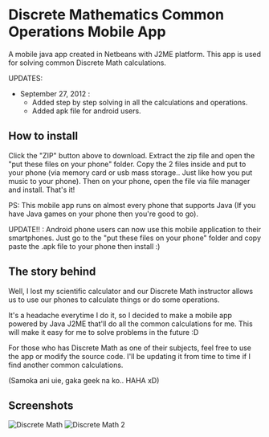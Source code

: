 
Discrete Mathematics Common Operations Mobile App
=================================================

A mobile java app created in Netbeans with J2ME platform. 
This app is used for solving common Discrete Math calculations.

UPDATES:
* September 27, 2012 : 
  * Added step by step solving in all the calculations and operations.
  * Added apk file for android users.

How to install
--------------

Click the "ZIP" button above to download. Extract the zip file and open the "put these files on your phone" folder.
Copy the 2 files inside and put to your phone (via memory card or usb mass storage.. Just like how you put music to
your phone). Then on your phone, open the file via file manager and install. That's it!

PS: This mobile app runs on almost every phone that supports Java (If you have Java games on your phone then
you're good to go).

UPDATE!! : 
Android phone users can now use this mobile application to their smartphones. 
Just go to the "put these files on your phone" folder and copy paste the .apk file to your phone then install :)


The story behind
----------------

Well, I lost my scientific calculator and our Discrete Math instructor allows us to
use our phones to calculate things or do some operations.

It's a headache everytime I do it, so I decided to make a mobile app powered by Java J2ME
that'll do all the common calculations for me. This will make it easy for me to solve problems
in the future :D

For those who has Discrete Math as one of their subjects, feel free to use the app or modify the source code.
I'll be updating it from time to time if I find another common calculations.

(Samoka ani uie, gaka geek na ko.. HAHA xD)

Screenshots
-----------
![Discrete Math](http://i.imgur.com/YOtwY.jpg "Discrete Math Mobile Java App Screenshot")
![Discrete Math 2](http://i.imgur.com/Eyf9d.png "Discrete Math Mobile Java App Screenshot 2")